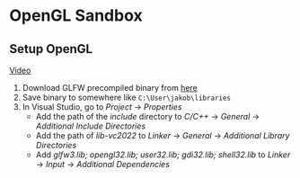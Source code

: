 ﻿# OpenGL Sandbox

## Setup OpenGL

[Video](https://www.youtube.com/watch?v=HzFatL3WT6g&ab_channel=BoostMyTool)

1.	Download GLFW precompiled binary from [here](https://www.glfw.org/download.html)
2.	Save binary to somewhere like `C:\User\jakob\libraries`
3.	In Visual Studio, go to *Project* -> *Properties* 
	-	Add the path of the *include* directory to *C/C++* -> *General* -> *Additional Include Directories*
	-	Add the path of *lib-vc2022* to *Linker* -> *General* -> *Additional Library Directories*
	-	Add *glfw3.lib; opengl32.lib; user32.lib; gdi32.lib; shell32.lib* to *Linker* -> *Input* -> *Additional Dependencies*










